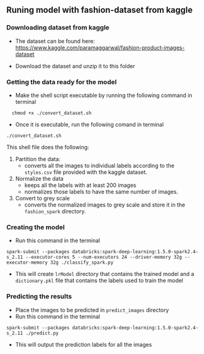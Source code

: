 ## Runing model with fashion-dataset from kaggle

### Downloading dataset from kaggle

- The dataset can be found here: https://www.kaggle.com/paramaggarwal/fashion-product-images-dataset

- Download the dataset and unzip it to this folder

### Getting the data ready for the model
- Make the shell script executable by running the following command in terminal
``` 
  chmod +x ./convert_dataset.sh
  ```
- Once it is executable, run the following comand in terminal
```
./convert_dataset.sh
```
This shell file does the following:
1. Partition the data:
    - converts all the images to individual labels according to the `styles.csv` file provided with the kaggle dataset.
2. Normalize the data
    - keeps all the labels with at least 200 images
    - normalizes those labels to have the same number of images.
3. Convert to grey scale
    - converts the normalized images to grey scale and store it in the `fashion_spark` directory.

### Creating the model
- Run this command in the terminal
```
spark-submit --packages databricks:spark-deep-learning:1.5.0-spark2.4-s_2.11 --executor-cores 5 --num-executors 24 --driver-memory 32g --executor-memory 32g ./classify_spark.py
```
- This will create `lrModel` directory that contains the trained model and a `dictionary.pkl` file that contains the labels used to train the model

### Predicting the results
- Place the images to be predicted in `predict_images` directory
- Run this command in the terminal
```
spark-submit --packages databricks:spark-deep-learning:1.5.0-spark2.4-s_2.11 ./predict.py
```
- This will output the prediction labels for all the images
